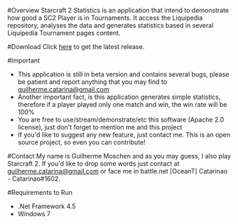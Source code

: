 #Overview
Starcraft 2 Statistics is an application that intend to demonstrate how good a SC2 Player is in Tournaments. It access the Liquipedia repository, analyses the data and generates statistics based in several Liquipedia Tournament pages content.

#Download
Click [here](https://github.com/guilhermemoschen/SC2Statistics/releases/tag/v0.2.0-beta) to get the latest release.

#Important
- This application is still in beta version and contains several bugs, please be patient and report anything that you may find to guilherme.catarina@gmail.com
- Another important fact, is this application generates simple statistics, therefore if a player played only one match and win, the win rate will be 100%
- You are free to use/stream/demonstrate/etc this software (Apache 2.0 license), just don't forget to mention me and this project
- If you'd like to suggest any new feature, just contact me. This is an open source project, so even you can contribute!

#Contact
My name is Guilherme Moschen and as you may guess, I also play Starcraft 2. If you'd like to drop some words just contact at guilherme.catarina@gmail.com or face me in battle.net [OceanT] Catarinao - Catarinao#1602.

#Requirements to Run
- .Net Framework 4.5
- Windows 7
